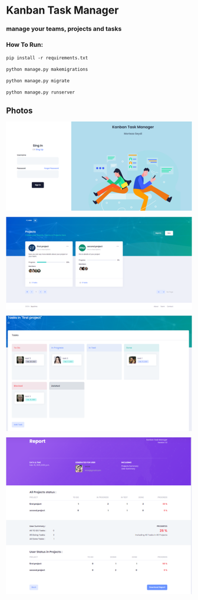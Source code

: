 # Kanban Task Manager
### manage your teams, projects and tasks

### How To Run:

`pip install -r requirements.txt`

`python manage.py makemigrations`

`python manage.py migrate`

`python manage.py runserver`

## Photos

![login](preview/login.png)

![projects](preview/projects.png)

![tasks](preview/tasks.png)

![report](preview/report.png)
